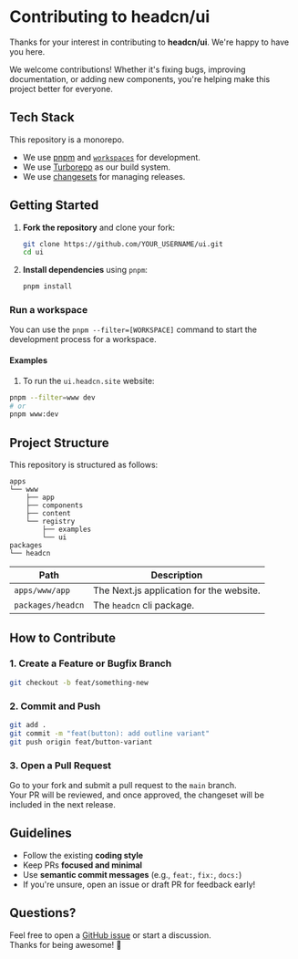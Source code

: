 # Contributing to headcn/ui

Thanks for your interest in contributing to **headcn/ui**. We're happy to have you here.

We welcome contributions! Whether it's fixing bugs, improving documentation, or adding new components, you're helping make this project better for everyone.

## Tech Stack

This repository is a monorepo.

- We use [pnpm](https://pnpm.io) and [`workspaces`](https://pnpm.io/workspaces) for development.
- We use [Turborepo](https://turbo.build/repo) as our build system.
- We use [changesets](https://github.com/changesets/changesets) for managing releases.

## Getting Started

1. **Fork the repository** and clone your fork:
   ```sh
   git clone https://github.com/YOUR_USERNAME/ui.git
   cd ui
   ```

2. **Install dependencies** using `pnpm`:
   ```sh
   pnpm install
   ```

### Run a workspace

You can use the `pnpm --filter=[WORKSPACE]` command to start the development process for a workspace.

#### Examples

1. To run the `ui.headcn.site` website:

```bash
pnpm --filter=www dev
# or
pnpm www:dev
```

## Project Structure

This repository is structured as follows:

```
apps
└── www
    ├── app
    ├── components
    ├── content
    └── registry
        ├── examples
        └── ui
packages
└── headcn
```

| Path                  | Description                              |
| --------------------- | ---------------------------------------- |
| `apps/www/app`        | The Next.js application for the website. |
| `packages/headcn`     | The `headcn` cli package.                |


## How to Contribute

### 1. Create a Feature or Bugfix Branch

```sh
git checkout -b feat/something-new
```

### 2. Commit and Push

```sh
git add .
git commit -m "feat(button): add outline variant"
git push origin feat/button-variant
```

### 3. Open a Pull Request

Go to your fork and submit a pull request to the `main` branch.  
Your PR will be reviewed, and once approved, the changeset will be included in the next release.

## Guidelines

- Follow the existing **coding style**
- Keep PRs **focused and minimal**
- Use **semantic commit messages** (e.g., `feat:`, `fix:`, `docs:`)
- If you're unsure, open an issue or draft PR for feedback early!

## Questions?

Feel free to open a [GitHub issue](https://github.com/headcn/ui/issues) or start a discussion.  
Thanks for being awesome! 🚀
